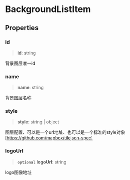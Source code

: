 
# BackgroundListItem

## Properties

### id

> **id**: string

背景图层唯一id

### name

> **name**: string

背景图层名称

### style

> **style**: string | object

图层配置、可以是一个url地址、也可以是一个标准的style对象 [https://github.com/mapbox/tilejson-spec]

### logoUrl

> **`optional`** **logoUrl**: string

logo图像地址
